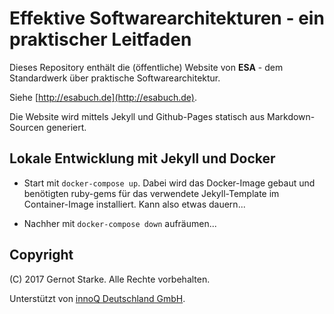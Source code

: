 # Effektive Softwarearchitekturen - ein praktischer Leitfaden

Dieses Repository enthält die (öffentliche) Website von **ESA** - dem Standardwerk über praktische Softwarearchitektur.

Siehe [http://esabuch.de](http://esabuch.de).

Die Website wird mittels Jekyll und Github-Pages statisch aus Markdown-Sourcen generiert.

## Lokale Entwicklung mit Jekyll und Docker

* Start mit `docker-compose up`. Dabei wird das Docker-Image gebaut und benötigten ruby-gems für das verwendete Jekyll-Template im Container-Image installiert. Kann also etwas dauern...

* Nachher mit `docker-compose down` aufräumen...


## Copyright
(C) 2017 Gernot Starke. Alle Rechte vorbehalten.

Unterstützt von [innoQ Deutschland GmbH](https://innoq.com).
